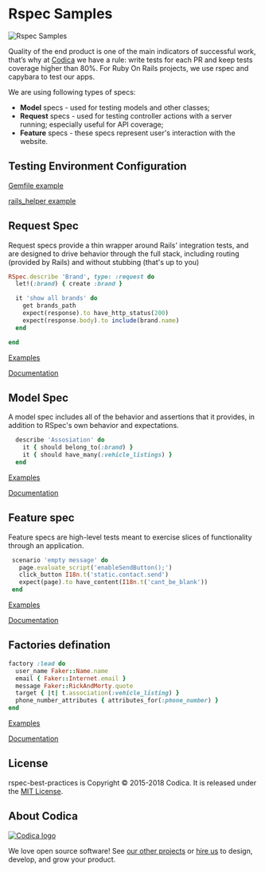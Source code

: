 # Rspec Samples

![Rspec Samples](https://images.hgmsites.net/med/adac-50mph-crash-test-shows-weaknesses-even-in-top-rated-cars_100207633_m.jpg)

Quality of the end product is one of the main indicators of successful work, that’s why at [Codica](https://www.codica.com) we have a rule: write tests for each PR and keep tests coverage higher than 80%. For Ruby On Rails projects, we use rspec and capybara to test our apps.

We are using following types of specs:

   - **Model** specs - used for testing models and other classes;
   - **Request** specs - used for testing controller actions with a server running; especially useful for API coverage;
   - **Feature** specs - these specs represent user's interaction with the website.

## Testing Environment Configuration

[Gemfile example](Gemfile)

[rails_helper example](spec/rails_helper.rb)

## Request Spec

Request specs provide a thin wrapper around Rails' integration tests, and are
designed to drive behavior through the full stack, including routing
(provided by Rails) and without stubbing (that's up to you)

```ruby
RSpec.describe 'Brand', type: :request do
  let!(:brand) { create :brand }

  it 'show all brands' do
    get brands_path
    expect(response).to have_http_status(200)
    expect(response.body).to include(brand.name)
  end

end
```

[Examples](spec/request)

[Documentation](https://relishapp.com/rspec/rspec-rails/docs/request-specs/request-spec)

## Model Spec

A model spec includes all of the behavior and assertions that it provides, in addition to RSpec's own
behavior and expectations.

```ruby
  describe 'Assosiation' do
    it { should belong_to(:brand) }
    it { should have_many(:vehicle_listings) }
  end
```

[Examples](spec/models)

[Documentation](https://relishapp.com/rspec/rspec-rails/docs/model-specs)

## Feature spec

Feature specs are high-level tests meant to exercise slices of functionality
through an application.

```ruby
 scenario 'empty message' do
   page.evaluate_script('enableSendButton();')
   click_button I18n.t('static.contact.send')
   expect(page).to have_content(I18n.t('cant_be_blank'))
 end
```

[Examples](spec/features)

[Documentation](https://relishapp.com/rspec/rspec-rails/docs/feature-specs/feature-spec)

## Factories defination

```ruby
factory :lead do
  user_name Faker::Name.name
  email { Faker::Internet.email }
  message Faker::RickAndMorty.quote
  target { |t| t.association(:vehicle_listing) }
  phone_number_attributes { attributes_for(:phone_number) }
end
```
[Examples](spec/factories)

[Documentation](https://github.com/thoughtbot/factory_bot)

## License
rspec-best-practices is Copyright © 2015-2018 Codica. It is released under the [MIT License](https://opensource.org/licenses/MIT).

## About Codica

[![Codica logo](https://www.codica.com/assets/images/logo/logo.svg)](https://www.codica.com)

We love open source software! See [our other projects](https://github.com/codica2) or [hire us](https://www.codica.com/) to design, develop, and grow your product.
